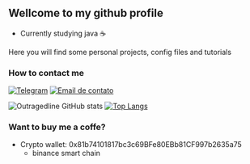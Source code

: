 ## Wellcome to my github profile

- Currently studying java ☕

Here you will find some personal projects, config files and tutorials

### How to contact me
[![Telegram](https://img.shields.io/badge/Telegram-2CA5E0?style=for-the-badge&logo=telegram&logoColor=white)](http://t.me/outragedline)
[![Email de contato](https://img.shields.io/badge/Microsoft_Outlook-0078D4?style=for-the-badge&logo=microsoft-outlook&logoColor=white) ](mailto:diegojanson31@outlook.com)

![Outragedline GitHub stats](https://github-readme-stats.vercel.app/api?username=outragedline&show_icons=true&theme=dracula)
[![Top Langs](https://github-readme-stats.vercel.app/api/top-langs/?username=outragedline&layout=compact&theme=dracula)](https://github.com/anuraghazra/github-readme-stats)


### Want to buy me a coffe?
- Crypto wallet: 0x81b74101817bc3c69BFe80EBb81CF997b2635a75
  - binance smart chain
